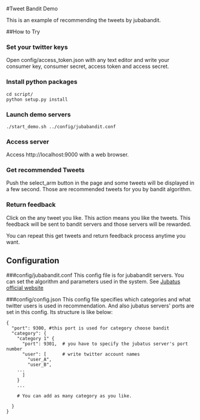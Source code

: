 #Tweet Bandit Demo

This is an example of recommending the tweets by jubabandit.

##How to Try

### Set your twitter keys
Open config/access_token.json with any text editor and write your consumer key, consumer secret, access token and access secret.

### Install python packages
```
cd script/
python setup.py install 
```

### Launch demo servers
```
./start_demo.sh ../config/jubabandit.conf
```

### Access server
Access http://localhost:9000 with a web browser.

### Get recommended Tweets
Push the select_arm button in the page and some tweets will be displayed in a few second.
Those are recommended tweets for you by bandit algorithm.

### Return feedback
Click on the any tweet you like. This action means you like the tweets.
This feedback will be sent to bandit servers and those servers will be rewarded.

You can repeat this get tweets and return feedback process anytime you want.

## Configuration
###config/jubabandit.conf
This config file is for jubabandit servers.
You can set the algorithm and parameters used in the system.
See [Jubatus official website](http://jubat.us/ja/api_bandit.html)

###config/config.json
This config file specifies which categories and what twitter users is used in recommendation.
And also jubatus servers' ports are set in this config.
Its structure is like below:

```
{
  "port": 9300, #this port is used for category choose bandit
  "category": {
    "category 1" {
      "port": 9301,  # you have to specify the jubatus server's port number
      "user": [      # write twitter account names
        "user_A",
        "user_B",
	...
      ]
    }
    ...

    # You can add as many category as you like.
    
  }
}
```

